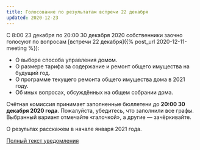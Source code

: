 ```yaml
---
title: Голосование по результатам встречи 22 декабря
updated: 2020-12-23
---
```


С 8:00 23 декабря по 20:00 30 декабря 2020 собственники заочно голосуют по вопросам [встречи 22 декабря]({% post_url 2020-12-11-meeting %}):

- О выборе способа управления домом.
- О размере тарифа за содержание и ремонт общего имущества на будущий год.
- О программе текущего ремонта общего имущества дома в 2021 году.
- Об иных вопросах, обсуждённых на общем собрании дома.

Счётная комиссия принимает заполненные бюллетени до **20:00 30 декабря 2020 года**.
Пожалуйста, убедитесь, что заполнили все графы. Выбранный вариант отмечайте
«галочкой», а другие — зачёркивайте.

О результах расскажем в начале января 2021 года.

[Полный текст уведомления](/docs/announces/20201223.pdf)
